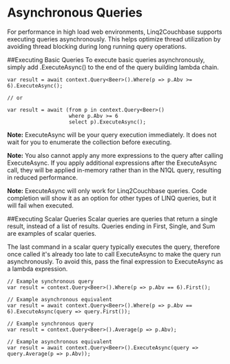 Asynchronous Queries
====================
For performance in high load web environments, Linq2Couchbase supports executing queries asynchronously.  This helps optimize thread utilization by avoiding thread blocking during long running query operations.

##Executing Basic Queries
To execute basic queries asynchronously, simply add .ExecuteAsync() to the end of the query building lambda chain.

```
var result = await context.Query<Beer>().Where(p => p.Abv >= 6).ExecuteAsync();

// or

var result = await (from p in context.Query<Beer>()
                    where p.Abv >= 6
                    select p).ExecuteAsync();
```

**Note:** ExecuteAsync will be your query execution immediately.  It does not wait for you to enumerate the collection before executing.

**Note:** You also cannot apply any more expressions to the query after calling ExecuteAsync.  If you apply additional expressions after the ExecuteAsync call, they will be applied in-memory rather than in the N1QL query, resulting in reduced performance.

**Note:** ExecuteAsync will only work for Linq2Couchbase queries.  Code completion will show it as an option for other types of LINQ queries, but it will fail when executed.

##Executing Scalar Queries
Scalar queries are queries that return a single result, instead of a list of results.  Queries ending in First, Single, and Sum are examples of scalar queries.

The last command in a scalar query typically executes the query, therefore once called it's already too late to call ExecuteAsync to make the query run asynchronously.  To avoid this, pass the final expression to ExecuteAsync as a lambda expression.

```
// Example synchronous query
var result = context.Query<Beer>().Where(p => p.Abv == 6).First();

// Example asynchronous equivalent
var result = await context.Query<Beer>().Where(p => p.Abv == 6).ExecuteAsync(query => query.First());

// Example synchronous query
var result = context.Query<Beer>().Average(p => p.Abv);

// Example asynchronous equivalent
var result = await context.Query<Beer>().ExecuteAsync(query => query.Average(p => p.Abv));
```
